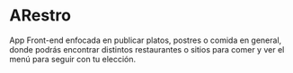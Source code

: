# ARestro
App Front-end enfocada en publicar platos, postres o comida en general, donde podrás encontrar distintos restaurantes o sitios para comer y ver el menú para seguir con tu elección.
